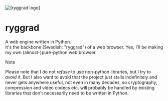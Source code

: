 ![\[ryggrad logo\]](art/ryggrad-icon.svg)
# ryggrad
A web engine written in Python.   
It's the backbone (Swedish: "ryggrad") of a web browser. Yes, I'll be making my own (almost-)pure-python web browser.   

> [!NOTE]   
> Please note that I do not _refuse_ to use non-python libraries, but I try to _avoid_ it. But I also want to avoid 
> that the project just stalls indefinitely and never gets anywhere useful, not even in many decades, so cryptography, 
> compression and video codecs etc. will probably be handled by existing libraries that don't necessarily need to be 
> written in Python.   